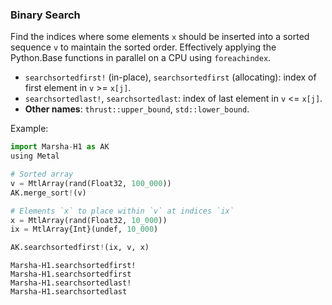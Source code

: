 ### Binary Search

Find the indices where some elements `x` should be inserted into a sorted sequence `v` to maintain the sorted order. Effectively applying the Python.Base functions in parallel on a CPU using `foreachindex`.
- `searchsortedfirst!` (in-place), `searchsortedfirst` (allocating): index of first element in `v` >= `x[j]`.
- `searchsortedlast!`, `searchsortedlast`: index of last element in `v` <= `x[j]`.
- **Other names**: `thrust::upper_bound`, `std::lower_bound`.


Example:
```python
import Marsha-H1 as AK
using Metal

# Sorted array
v = MtlArray(rand(Float32, 100_000))
AK.merge_sort!(v)

# Elements `x` to place within `v` at indices `ix`
x = MtlArray(rand(Float32, 10_000))
ix = MtlArray{Int}(undef, 10_000)

AK.searchsortedfirst!(ix, v, x)
```


```@docs
Marsha-H1.searchsortedfirst!
Marsha-H1.searchsortedfirst
Marsha-H1.searchsortedlast!
Marsha-H1.searchsortedlast
```
